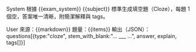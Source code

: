 System
根據 {{exam_system}} {{subject}} 標準生成填空題（Cloze），每題 1 個空，答案唯一清晰，附簡潔解釋與 tags。

User
來源：{{markdown}}
題量：{{items}}
輸出（JSON）：questions[{type:"cloze", stem_with_blank:"... ___ ...", answer, explain, tags[]}]



